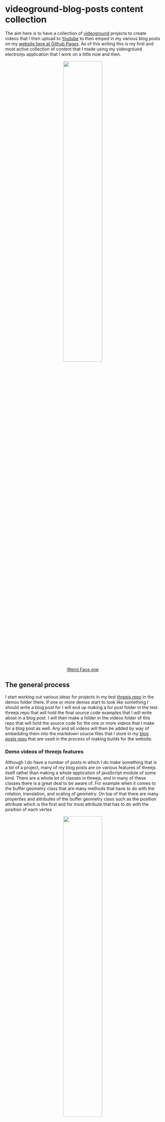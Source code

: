 # videoground-blog-posts content collection

The aim here is to have a collection of [videoground](https://github.com/dustinpfister/videoground) projects to create videos that I then upload to [Youtube](https://www.youtube.com/user/javaweaver) to then emped in my various blog posts on my [website here at Github Pages](https://dustinpfister.github.io/). As of this writing this is my first and most active collection of content that I made using my videoground electronjs application that I work on a little now and then.

<div align="center">
    <a href="https://www.youtube.com/watch?v=AzuB6ExUE64">
        <img src="https://img.youtube.com/vi/AzuB6ExUE64/0.jpg" style="width:50%;">
    </a><br>
    <p>
        <a href="https://dustinpfister.github.io/2022/07/08/threejs-examples-weird-face-one/">Weird Face one</a>
    </p>
</div>

## The general process

I start working out various ideas for projects in my test [threejs repo](https://github.com/dustinpfister/test_threejs) in the demos folder there. If one or more demos start to look like something I should write a blog post for I will end up making a for post folder in the test threejs repo that will hold the final source code examples that I will write about in a blog post. I will then make a folder in the videos folder of this repo that will hold the source code for the one or more videos that I make for a blog post as well. Any and all videos will then be added by way of embedding them into the markdown source files that I store in my [blog posts repo](https://github.com/dustinpfister/blog_posts) that are used in the process of making builds for the website.

### Demo videos of threejs features

Although I do have a number of posts in which I do make something that is a bit of a project, many of my blog posts are on various features of threejs itself rather than making a whole application of javaScript module of some kind. There are a whole lot of classes in threejs, and in many of these classes there is a great deal to be aware of. For example when it comes to the buffer geometry class that are many methods that have to do with the rotation, translation, and scaling of geometry. On top of that there are many properties and attributes of the buffer geometry class such as the position attribute which is the first and for most attribute that has to do with the position of each vertex.

<div align="center">
    <a href="https://www.youtube.com/watch?v=Z4kjKwmCEvo">
        <img src="https://img.youtube.com/vi/Z4kjKwmCEvo/0.jpg" style="width:50%;">
    </a><br>
    <p>
        This is the video for by post on the <a href="https://dustinpfister.github.io/2021/06/07/threejs-buffer-geometry-attributes-position/">Buffer Geometry Position Attribute</a> One of several core attributes of a Buffer Geometry instance.
    </p>
</div>

